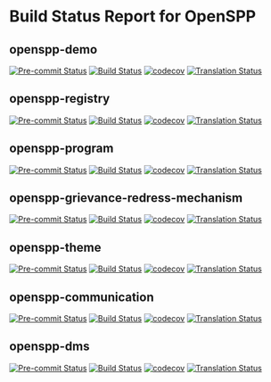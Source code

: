 # Build Status Report for OpenSPP

## openspp-demo

[![Pre-commit Status](https://github.com/OpenSPP/openspp-demo/actions/workflows/pre-commit.yml/badge.svg?branch=15.0)](https://github.com/OpenSPP/openspp-demo/actions/workflows/pre-commit.yml?query=branch%3A15.0) [![Build Status](https://github.com/OpenSPP/openspp-demo/actions/workflows/test.yml/badge.svg?branch=15.0)](https://github.com/OpenSPP/openspp-demo/actions/workflows/test.yml?query=branch%3A15.0) [![codecov](https://codecov.io/gh/OpenSPP/openspp-demo/branch/15.0/graph/badge.svg)](https://codecov.io/gh/OpenSPP/openspp-demo) [![Translation Status](https://translate.openspp.org/widgets/openspp/-/svg-badge.svg)](https://translate.openspp.org/engage/openspp/?utm_source=widget)

## openspp-registry

[![Pre-commit Status](https://github.com/OpenSPP/openspp-registry/actions/workflows/pre-commit.yml/badge.svg?branch=15.0)](https://github.com/OpenSPP/openspp-registry/actions/workflows/pre-commit.yml?query=branch%3A15.0) [![Build Status](https://github.com/OpenSPP/openspp-registry/actions/workflows/test.yml/badge.svg?branch=15.0)](https://github.com/OpenSPP/openspp-registry/actions/workflows/test.yml?query=branch%3A15.0) [![codecov](https://codecov.io/gh/OpenSPP/openspp-registry/branch/15.0/graph/badge.svg)](https://codecov.io/gh/OpenSPP/openspp-registry) [![Translation Status](https://translate.openspp.org/widgets/openspp/-/svg-badge.svg)](https://translate.openspp.org/engage/openspp/?utm_source=widget)

## openspp-program

[![Pre-commit Status](https://github.com/OpenSPP/openspp-program/actions/workflows/pre-commit.yml/badge.svg?branch=15.0)](https://github.com/OpenSPP/openspp-program/actions/workflows/pre-commit.yml?query=branch%3A15.0) [![Build Status](https://github.com/OpenSPP/openspp-program/actions/workflows/test.yml/badge.svg?branch=15.0)](https://github.com/OpenSPP/openspp-program/actions/workflows/test.yml?query=branch%3A15.0) [![codecov](https://codecov.io/gh/OpenSPP/openspp-program/branch/15.0/graph/badge.svg)](https://codecov.io/gh/OpenSPP/openspp-program) [![Translation Status](https://translate.openspp.org/widgets/openspp/-/svg-badge.svg)](https://translate.openspp.org/engage/openspp/?utm_source=widget)

## openspp-grievance-redress-mechanism

[![Pre-commit Status](https://github.com/OpenSPP/openspp-grievance-redress-mechanism/actions/workflows/pre-commit.yml/badge.svg?branch=15.0)](https://github.com/OpenSPP/openspp-grievance-redress-mechanism/actions/workflows/pre-commit.yml?query=branch%3A15.0) [![Build Status](https://github.com/OpenSPP/openspp-grievance-redress-mechanism/actions/workflows/test.yml/badge.svg?branch=15.0)](https://github.com/OpenSPP/openspp-grievance-redress-mechanism/actions/workflows/test.yml?query=branch%3A15.0) [![codecov](https://codecov.io/gh/OpenSPP/openspp-grievance-redress-mechanism/branch/15.0/graph/badge.svg)](https://codecov.io/gh/OpenSPP/openspp-grievance-redress-mechanism) [![Translation Status](https://translate.openspp.org/widgets/openspp/-/svg-badge.svg)](https://translate.openspp.org/engage/openspp/?utm_source=widget)

## openspp-theme

[![Pre-commit Status](https://github.com/OpenSPP/openspp-theme/actions/workflows/pre-commit.yml/badge.svg?branch=15.0)](https://github.com/OpenSPP/openspp-theme/actions/workflows/pre-commit.yml?query=branch%3A15.0) [![Build Status](https://github.com/OpenSPP/openspp-theme/actions/workflows/test.yml/badge.svg?branch=15.0)](https://github.com/OpenSPP/openspp-theme/actions/workflows/test.yml?query=branch%3A15.0) [![codecov](https://codecov.io/gh/OpenSPP/openspp-theme/branch/15.0/graph/badge.svg)](https://codecov.io/gh/OpenSPP/openspp-theme) [![Translation Status](https://translate.openspp.org/widgets/openspp/-/svg-badge.svg)](https://translate.openspp.org/engage/openspp/?utm_source=widget)

## openspp-communication

[![Pre-commit Status](https://github.com/OpenSPP/openspp-communication/actions/workflows/pre-commit.yml/badge.svg?branch=15.0)](https://github.com/OpenSPP/openspp-communication/actions/workflows/pre-commit.yml?query=branch%3A15.0) [![Build Status](https://github.com/OpenSPP/openspp-communication/actions/workflows/test.yml/badge.svg?branch=15.0)](https://github.com/OpenSPP/openspp-communication/actions/workflows/test.yml?query=branch%3A15.0) [![codecov](https://codecov.io/gh/OpenSPP/openspp-communication/branch/15.0/graph/badge.svg)](https://codecov.io/gh/OpenSPP/openspp-communication) [![Translation Status](https://translate.openspp.org/widgets/openspp/-/svg-badge.svg)](https://translate.openspp.org/engage/openspp/?utm_source=widget)

## openspp-dms

[![Pre-commit Status](https://github.com/OpenSPP/openspp-dms/actions/workflows/pre-commit.yml/badge.svg?branch=15.0)](https://github.com/OpenSPP/openspp-dms/actions/workflows/pre-commit.yml?query=branch%3A15.0)
[![Build Status](https://github.com/OpenSPP/openspp-dms/actions/workflows/test.yml/badge.svg?branch=15.0)](https://github.com/OpenSPP/openspp-dms/actions/workflows/test.yml?query=branch%3A15.0)
[![codecov](https://codecov.io/gh/OpenSPP/openspp-dms/branch/15.0/graph/badge.svg)](https://codecov.io/gh/OpenSPP/openspp-dms)
[![Translation Status](https://translate.openspp.org/widgets/openspp/-/svg-badge.svg)](https://translate.openspp.org/engage/openspp/?utm_source=widget)
